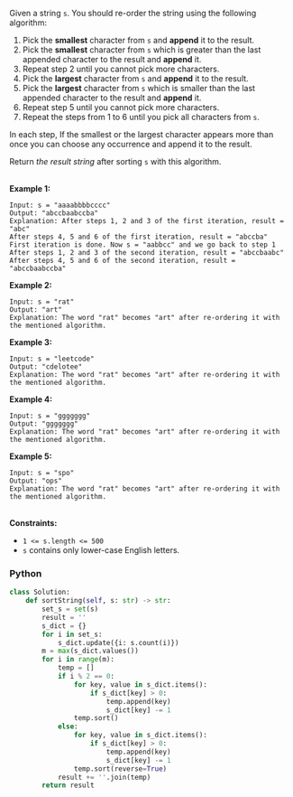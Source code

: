
Given a string  `s`. You should re-order the string using the following algorithm:

1.  Pick the  **smallest**  character from  `s`  and  **append**  it to the result.
2.  Pick the  **smallest**  character from  `s`  which is greater than the last appended character to the result and  **append**  it.
3.  Repeat step 2 until you cannot pick more characters.
4.  Pick the  **largest** character from  `s`  and  **append**  it to the result.
5.  Pick the  **largest** character from  `s`  which is smaller than the last appended character to the result and  **append**  it.
6.  Repeat step 5 until you cannot pick more characters.
7.  Repeat the steps from 1 to 6 until you pick all characters from  `s`.

In each step, If the smallest or the largest character appears more than once you can choose any occurrence and append it to the result.<br>

Return  _the result string_  after sorting  `s` with this algorithm.<br><br>

**Example 1:**
```
Input: s = "aaaabbbbcccc"
Output: "abccbaabccba"
Explanation: After steps 1, 2 and 3 of the first iteration, result = "abc"
After steps 4, 5 and 6 of the first iteration, result = "abccba"
First iteration is done. Now s = "aabbcc" and we go back to step 1
After steps 1, 2 and 3 of the second iteration, result = "abccbaabc"
After steps 4, 5 and 6 of the second iteration, result = "abccbaabccba"
```
**Example 2:**
```
Input: s = "rat"
Output: "art"
Explanation: The word "rat" becomes "art" after re-ordering it with the mentioned algorithm.
```
**Example 3:**
```
Input: s = "leetcode"
Output: "cdelotee"
Explanation: The word "rat" becomes "art" after re-ordering it with the mentioned algorithm.
```
**Example 4:**
```
Input: s = "ggggggg"
Output: "ggggggg"
Explanation: The word "rat" becomes "art" after re-ordering it with the mentioned algorithm.
```
**Example 5:**
```
Input: s = "spo"
Output: "ops"
Explanation: The word "rat" becomes "art" after re-ordering it with the mentioned algorithm.
```

<br>**Constraints:**

-   `1 <= s.length <= 500`
-   `s`  contains only lower-case English letters.

### Python
```python
class Solution:
    def sortString(self, s: str) -> str:
        set_s = set(s)
        result = ''
        s_dict = {}
        for i in set_s:
            s_dict.update({i: s.count(i)})
        m = max(s_dict.values())
        for i in range(m):
            temp = []
            if i % 2 == 0:
                for key, value in s_dict.items():
                    if s_dict[key] > 0:
                        temp.append(key)
                        s_dict[key] -= 1
                temp.sort()
            else:
                for key, value in s_dict.items():
                    if s_dict[key] > 0:
                        temp.append(key)
                        s_dict[key] -= 1
                temp.sort(reverse=True)
            result += ''.join(temp)
        return result
```
